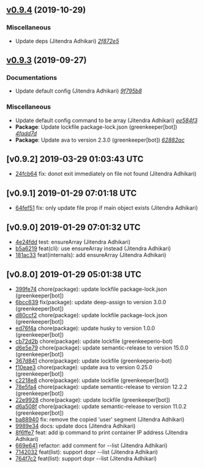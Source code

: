 ## [v0.9.4](https://github.com/crazyfactory/docker-project-cli/releases/tag/v0.9.4) (2019-10-29)

### Miscellaneous
- Update deps (Jitendra Adhikari) [_2f872e5_](https://github.com/crazyfactory/docker-project-cli/commit/2f872e5)


## [v0.9.3](https://github.com/crazyfactory/docker-project-cli/releases/tag/v0.9.3) (2019-09-27)

### Documentations
- Update default config (Jitendra Adhikari) [_9f795b8_](https://github.com/crazyfactory/docker-project-cli/commit/9f795b8)

### Miscellaneous
- Update default config command to be array (Jitendra Adhikari) [_ee584f3_](https://github.com/crazyfactory/docker-project-cli/commit/ee584f3)
- **Package**: Update lockfile package-lock.json (greenkeeper[bot]) [_4fadd7d_](https://github.com/crazyfactory/docker-project-cli/commit/4fadd7d)
- **Package**: Update ava to version 2.3.0 (greenkeeper[bot]) [_62882ac_](https://github.com/crazyfactory/docker-project-cli/commit/62882ac)


## [v0.9.2] 2019-03-29 01:03:43 UTC

- [24fcb64](https://github.com/crazyfactory/docker-project-cli/commit/24fcb64) fix: donot exit immediately on file not found (Jitendra Adhikari)

## [v0.9.1] 2019-01-29 07:01:18 UTC

- [64fef51](https://github.com/crazyfactory/docker-project-cli/commit/64fef51) fix: only update file prop if main object exists (Jitendra Adhikari)

## [v0.9.0] 2019-01-29 07:01:32 UTC

- [4e24fdd](https://github.com/crazyfactory/docker-project-cli/commit/4e24fdd) test: ensureArray (Jitendra Adhikari)
- [b5a6219](https://github.com/crazyfactory/docker-project-cli/commit/b5a6219) feat(cli): use ensureArray instead (Jitendra Adhikari)
- [181ac33](https://github.com/crazyfactory/docker-project-cli/commit/181ac33) feat(internals): add ensureArray (Jitendra Adhikari)

## [v0.8.0] 2019-01-29 05:01:38 UTC

- [399fe74](https://github.com/crazyfactory/docker-project-cli/commit/399fe74) chore(package): update lockfile package-lock.json (greenkeeper[bot])
- [6bcc639](https://github.com/crazyfactory/docker-project-cli/commit/6bcc639) fix(package): update deep-assign to version 3.0.0 (greenkeeper[bot])
- [d80ccf2](https://github.com/crazyfactory/docker-project-cli/commit/d80ccf2) chore(package): update lockfile package-lock.json (greenkeeper[bot])
- [ed76f4a](https://github.com/crazyfactory/docker-project-cli/commit/ed76f4a) chore(package): update husky to version 1.0.0 (greenkeeper[bot])
- [cb72d2b](https://github.com/crazyfactory/docker-project-cli/commit/cb72d2b) chore(package): update lockfile (greenkeeperio-bot)
- [d6e5e79](https://github.com/crazyfactory/docker-project-cli/commit/d6e5e79) chore(package): update semantic-release to version 15.0.0 (greenkeeper[bot])
- [367d841](https://github.com/crazyfactory/docker-project-cli/commit/367d841) chore(package): update lockfile (greenkeeperio-bot)
- [f10eae3](https://github.com/crazyfactory/docker-project-cli/commit/f10eae3) chore(package): update ava to version 0.25.0 (greenkeeper[bot])
- [c2218e8](https://github.com/crazyfactory/docker-project-cli/commit/c2218e8) chore(package): update lockfile (greenkeeper[bot])
- [78e5fa4](https://github.com/crazyfactory/docker-project-cli/commit/78e5fa4) chore(package): update semantic-release to version 12.2.2 (greenkeeper[bot])
- [22e9928](https://github.com/crazyfactory/docker-project-cli/commit/22e9928) chore(package): update lockfile (greenkeeper[bot])
- [d6a508f](https://github.com/crazyfactory/docker-project-cli/commit/d6a508f) chore(package): update semantic-release to version 11.0.2 (greenkeeper[bot])
- [ba88940](https://github.com/crazyfactory/docker-project-cli/commit/ba88940) fix: remove the copied 'user' segment (Jitendra Adhikari)
- [9989e34](https://github.com/crazyfactory/docker-project-cli/commit/9989e34) docs: update docs (Jitendra Adhikari)
- [8f6ffe7](https://github.com/crazyfactory/docker-project-cli/commit/8f6ffe7) feat: add ip command to print container IP address (Jitendra Adhikari)
- [669e641](https://github.com/crazyfactory/docker-project-cli/commit/669e641) refactor: add comment for --list (Jitendra Adhikari)
- [7142032](https://github.com/crazyfactory/docker-project-cli/commit/7142032) feat(list): support dopr --list (Jitendra Adhikari)
- [764f7c2](https://github.com/crazyfactory/docker-project-cli/commit/764f7c2) feat(list): support dopr --list (Jitendra Adhikari)
